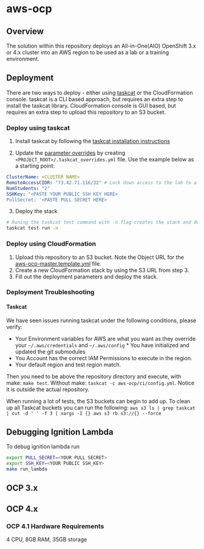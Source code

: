 # aws-ocp

## Overview

The solution within this repository deploys an All-in-One(AIO) OpenShift 3.x or 4.x cluster into an AWS region to be used as a lab or a training environment.

## Deployment

There are two ways to deploy - either using [taskcat](https://github.com/aws-quickstart/taskcat) or the CloudFormation console. taskcat is a CLI based approach, but requires an extra step to install the taskcat library. CloudFormation console is GUI based, but requires an extra step to upload this repository to an S3 bucket.

### Deploy using taskcat

1. Install taskcat by following the [taskcat installation instructions](https://aws-quickstart.github.io/install-taskcat.html)

2. Update the [parameter overrides](https://github.com/aws-quickstart/taskcat#parameter-overrides) by creating `<PROJECT_ROOT>/.taskcat_overrides.yml` file. Use the example below as a starting point:

```yaml
ClusterName: <CLUSTER NAME>
RemoteAccessCIDR: "73.42.71.116/32" # Lock down access to the lab to a specific CIDR, defaults to 0.0.0.0/0
NumStudents: "2"
SSHKey: "<PASTE YOUR PUBLIC SSH KEY HERE>
PullSecret: '<PASTE PULL SECRET HERE>
```

3. Deploy the stack

```bash
# Runing the taskcat test command with -n flag creates the stack and doesn't destroy it
taskcat test run -n
```

### Deploy using CloudFormation

1. Upload this repository to an S3 bucket. Note the Object URL for the [aws-ocp-master.template.yml](templates/aws-ocp-master.template.yml) file.
2. Create a new CloudFormation stack by using the S3 URL from step 3.
3. Fill out the deployment parameters and deploy the stack.

### Deployment Troubleshooting

#### Taskcat

We have seen issues running taskcat under the following conditions, please verify:

  * Your Environment variables for AWS are what you want as they override your `~/.aws/credentials` and `~/.aws/config` * You have initialized and updated the git submodules
  * You Account has the correct IAM Permissions to execute in the region.
  * Your default region and test region match.

Then you need to be above the repository directory and execute, with make: `make test`. Without make:
`taskcat -c aws-ocp/ci/config.yml`. Notice it is outside the actual repository.

When running a lot of tests, the S3 buckets can begin to add up. To clean up all Taskcat buckets you can run the following:
`aws s3 ls | grep taskcat | cut -d ' ' -f 3 | xargs -I {} aws s3 rb s3://{} --force`

## Debugging Ignition Lambda

To debug ignition lambda run

```bash
export PULL_SECRET=<YOUR PULL SECRET>
export SSH_KEY=<YOUR PUBLIC SSH_KEY>
make run_lambda
```

## OCP 3.x

## OCP 4.x

### OCP 4.1 Hardware Requirements

4 CPU, 8GB RAM, 35GB storage
